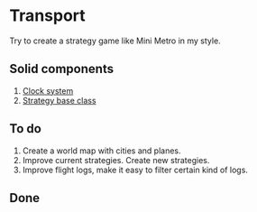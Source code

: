 # Transport
Try to create a strategy game like Mini Metro in my style.

## Solid components
1. [Clock system](core/clock.js)
2. [Strategy base class](core/strategies/base.js)

## To do
1. Create a world map with cities and planes.
2. Improve current strategies. Create new strategies.
3. Improve flight logs, make it easy to filter certain kind of logs.

## Done
